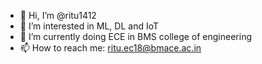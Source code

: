 - 👋 Hi, I’m @ritu1412
- 👀 I’m interested in ML, DL and IoT
- 🌱 I’m currently doing ECE in BMS college of engineering
- 📫 How to reach me: ritu.ec18@bmace.ac.in

<!---
ritu1412/ritu1412 is a ✨ special ✨ repository because its `README.md` (this file) appears on your GitHub profile.
You can click the Preview link to take a look at your changes.
--->

